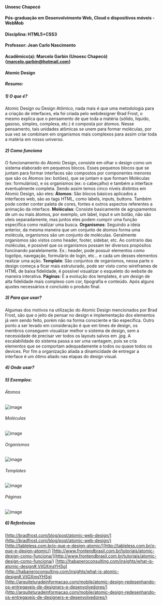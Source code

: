 #### Unoesc Chapecó
#### Pós-graduação em Desenvolvimento Web, Cloud e dispositivos móveis - WebMob
#### Disciplina: HTML5+CSS3
#### Professor: Jean Carlo Nascimento
#### Acadêmico(a): Marcelo Garbin (Unoesc Chapecó) {marcelo.garbin@hotmail.com}
#### Atomic Design

##### Resumo:

##### 1) O que é?
Atomic Design ou Design Atômico, nada mais é que uma metodologia para a criação de interfaces, ela foi criada pelo webdesigner Brad Frost, o mesmo explica que o pensamento de que toda a matéria (sólido, liquido, gasoso, simples, complexa, etc.) é composta por átomos. Nesse pensamento, tais unidades atômicas se unem para formar moléculas, por sua vez se combinam em organismos mais complexos para assim criar toda a matéria em nosso universo.

##### 2) Como funciona
O funcionamento do Atomic Design, consiste em olhar o design como um sistema elaborado em pequenos blocos. Esses pequenos blocos que se juntam para formar interfaces são compostos por componentes menores que são os Átomos (ex: botões), que se juntam e que formam Moléculas (ex: formulários), e os organismos (ex: o cabeçalho) e também a interface eventualmente completa.
Sendo assim temos cinco níveis distintos em Atomic Design, são eles:
__Átomos__: São blocos básicos aplicados a interfaces web, são as tags HTML, como labels, inputs, buttons. Também pode conter conter paleta de cores, fontes e outros aspectos referentes a animação da interface.
__Moléculas__: Consiste basicamente de agrupamentos de um ou mais átomos, por exemplo, um label, input e um botão, não são uteis separadamente, mas juntos eles podem cumprir uma função específica como realizar uma busca.
__Organismos__: Seguindo a ideia anterior, da mesma maneira que um conjunto de átomos forma uma molécula, organismos são um conjunto de moléculas. Geralmente organismos são vistos como header, footer, sidebar, etc. Ao contrario das moléculas, é possível que os organismos possam ter diversos propósitos funcinando paralelamente. Ex.: header, pode possuir elementos como logotipo, navegação, formulário de login, etc... e cada um desses elementos realizar uma ação.
__Template__: São conjuntos de organismos, nessa parte o design começa a ficar mais estruturado, pode ser visto como wireframes de HTML de baixa fidelidade, é possível visualizar o esqueleto do website de maneira interativa.
__Páginas__: É a evolução dos templates, é um design de alta fidelidade mais complexo com cor, tipografia e conteúdo. Após alguns ajustes necessários é concluído o produto final.

##### 3) Para que usar?
Algumas dos motivos na utilização do Atomic Design mencionados por Brad Frost, são que o jeito de pensar no design e implementação dos elementos já vem sendo feito, porém não na forma consciente e tão específica. Outro ponto a ser levado em consideração é que em times de design, os membros conseguem visualizar melhor o sistema de design, sem a necessidade de precisar ver todos os layouts salvos em .jpg. A escalabilidade do sistema passa a ser uma vantagem, pois se cria elementos que se comportam adequadamente a todos ou quase todos os devices. Por fim a organização aliada a dinamicidade de entregar a interface é um ótimo aliado nas etapas do design visual.

##### 4) Onde usar?


##### 5) Exemplos:
###### Átomos
![image](https://github.com/marcelogarbin/pos-unoesc-webmob/raw/master/assets/img/atomo.png "image")
###### Moléculas
![image](https://github.com/marcelogarbin/pos-unoesc-webmob/raw/master/assets/img/molecula.png "image")

###### Organismos
![image](https://github.com/marcelogarbin/pos-unoesc-webmob/raw/master/assets/img/organismo.png "image")

###### Templates
![image](https://github.com/marcelogarbin/pos-unoesc-webmob/raw/master/assets/img/template.png "image")

###### Páginas
![image](https://github.com/marcelogarbin/pos-unoesc-webmob/raw/master/assets/img/pagina.png "image")

##### 6) Referências
[http://bradfrost.com/blog/post/atomic-web-design/](http://bradfrost.com/blog/post/atomic-web-design/)
[http://tableless.com.br/o-que-e-design-atomic/](http://tableless.com.br/o-que-e-design-atomic/)
[http://www.frontendbrasil.com.br/tutoriais/atomic-design-como-funciona/](http://www.frontendbrasil.com.br/tutoriais/atomic-design-como-funciona/)
[http://habaneroconsulting.com/insights/what-is-atomic-design#.VilGXmsYHSg](http://habaneroconsulting.com/insights/what-is-atomic-design#.VilGXmsYHSg)
[http://arquiteturadeinformacao.com/mobile/atomic-design-redesenhando-os-entregaveis-de-designers-e-desenvolvedores/](http://arquiteturadeinformacao.com/mobile/atomic-design-redesenhando-os-entregaveis-de-designers-e-desenvolvedores/)